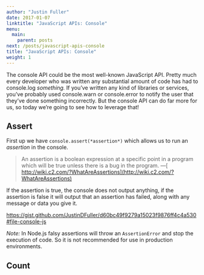 ```yaml
---
author: "Justin Fuller"
date: 2017-01-07
linktitle: "JavaScript APIs: Console"
menu:
  main:
    parent: posts
next: /posts/javascript-apis-console
title: "JavaScript APIs: Console"
weight: 1
---
```


The console API could be the most well-known JavaScript API. Pretty much every developer who was written any substantial amount of code has had to console.log *something.* If you’ve written any kind of libraries or services, you’ve probably used console.warn or console.error to notify the user that they’ve done something incorrectly. But the console API can do far more for us, so today we’re going to see how to leverage that!

## **Assert**

First up we have `console.assert(*assertion*)` which allows us to run an *assertion* in the console.

> An assertion is a boolean expression at a specific point in a program which will be true unless there is a bug in the program. —[ http://wiki.c2.com/?WhatAreAssertions](http://wiki.c2.com/?WhatAreAssertions)

If the assertion is true, the console does not output anything, if the assertion is false it will output that an assertion has failed, along with any message or data you give it.

https://gist.github.com/JustinDFuller/d60bc49f9279a15023f9876ff4c4a530#file-console-js

*Note:* In Node.js falsy assertions will throw an `AssertionError` and stop the execution of code. So it is not recommended for use in production environments.

## **Count**

Sometimes it could be important to know how many times a given line was called. Maybe you’re not ready to write your unit test yet that asserts it was only called once or twice; maybe you’re just debugging and trying to track down something that is happening more times than expected. This is where we can count on `console.count`.

This one is simple, add `console.count(*message*)` and run your code. You’ll see a message and a number pop up every time that line runs.

https://gist.github.com/JustinDFuller/2cfc58005ccc1753fa16f24b894a84af#file-console-count-js

An important thing to note in this example is that the count is set to 1 for each output. That’s because the message changed. No user was called more than once, so count never goes up! When you call user 4 again at the end, you see count finally go to 2.

## **Trace**

Finally, we’ve gotten to my favorite console method! Here we have `console.trace` which will spit out a [stack trace](https://developer.mozilla.org/en-US/docs/Web/API/console#Stack_traces). It starts at the method that invoked console.trace and moves all the way back to the initial call.

This method is extremely useful when you know a certain method is being called, but you don’t know where it is being called from.

But I can hear you saying right now, “Just put a debugger in the code and you get this, plus more!” To that, all I can say is, “yep”. Usually, you can just use a debugger, but sometimes you don’t want the code to stop (like if the timing of the call is relevant, or repetition + timing), or if for some reason you are needing to debug minified code.

Here’s a small example:

https://gist.github.com/JustinDFuller/36cb59736a3684e165abe011b994146d#file-console-trace-js

## **Formatting**

You don’t need ES6 to format a console string. They come with built-in formatters.

`%o` and `%O` will format an Object.

`%d` and `%i` will format numbers.

`%s` will format a string.

`%f` will format a floating-point number.

You can use them like this:

https://gist.github.com/JustinDFuller/a14fcc037f9f6d88a9746c6ac160302f#file-console-formatting-js

A nice part of this method is the object is still expandable in browsers that support pretty-printing/expanding/collapsing of objects in the console.

## A Final Word — Some “Gotcha’s!”

If you use Node.js, be very wary of the console. It prints to stdout synchronously, which could harm performance.

However, in some browser environments, some console statements are asynchronous, so using console.log will take a snapshot of any variables at the time it outputs, rather than when it is actually first invoked. This means you may not be seeing what you expect. In this case, you can use the `console.dir` method to be confident that you are seeing what you expect.

For that reason and others, I’d also caution against using console statements too often in a web browser environment. Typically you can use a debugger statement or breakpoints in the browser for anything you want to do with a console statement. With a debugger or breakpoint, you are able to investigate your variables without having to worry about async problems.

If you missed the first installment you can find it [here](https://justindfuller.com/posts/15). Please stay tuned as we dive deeper into some less known JavaScript APIs. We’re starting off easy but we’ll be diving deep soon!

---

Hi, I’m Justin Fuller. I’m so glad you read my post! I need to let you know that everything I’ve written here is my own opinion and is not intended to represent my employer in *any* way. All code samples are my own and are completely unrelated to my employer's code.

I’d also love to hear from you, please feel free to connect with me on [LinkedIn](https://www.linkedin.com/in/justin-fuller-8726b2b1/), [Github](https://github.com/justindfuller), or [Twitter](https://twitter.com/justin_d_fuller). Thanks again for reading!
